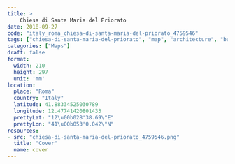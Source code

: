 ```yaml
---
title: > 
    Chiesa di Santa Maria del Priorato
date: 2018-09-27
code: "italy_roma_chiesa-di-santa-maria-del-priorato_4759546"
tags: ["chiesa-di-santa-maria-del-priorato", "map", "architecture", "buildings", "Roma", "Italy"]
categories: ["Maps"]
draft: false
format:
  width: 210
  height: 297
  unit: 'mm'
location:
  place: "Roma"
  country: "Italy"
  latitude: 41.88334525030789
  longitude: 12.47741420801433
  prettyLat: "12\u00b028'38.69\"E"
  prettyLon: "41\u00b053'0.042\"N"
resources:
- src: "chiesa-di-santa-maria-del-priorato_4759546.png"
  title: "Cover"
  name: cover
---
```

